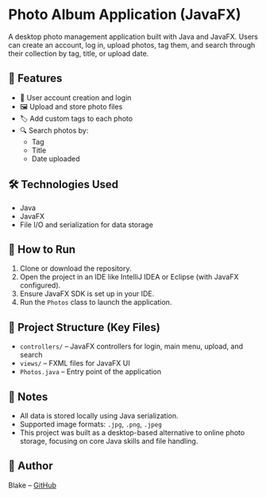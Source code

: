# Photo Album Application (JavaFX)

A desktop photo management application built with Java and JavaFX. Users can create an account, log in, upload photos, tag them, and search through their collection by tag, title, or upload date.

## 🔐 Features
- 👤 User account creation and login
- 🖼️ Upload and store photo files
- 🏷️ Add custom tags to each photo
- 🔍 Search photos by:
  - Tag
  - Title
  - Date uploaded

## 🛠️ Technologies Used
- Java
- JavaFX
- File I/O and serialization for data storage

## 🚀 How to Run
1. Clone or download the repository.
2. Open the project in an IDE like IntelliJ IDEA or Eclipse (with JavaFX configured).
3. Ensure JavaFX SDK is set up in your IDE.
4. Run the `Photos` class to launch the application.

## 📁 Project Structure (Key Files)
- `controllers/` – JavaFX controllers for login, main menu, upload, and search
- `views/` – FXML files for JavaFX UI
- `Photos.java` – Entry point of the application

## 📌 Notes
- All data is stored locally using Java serialization.
- Supported image formats: `.jpg`, `.png`, `.jpeg`
- This project was built as a desktop-based alternative to online photo storage, focusing on core Java skills and file handling.

## 👤 Author
Blake – [GitHub](https://github.com/BlakeRears)
